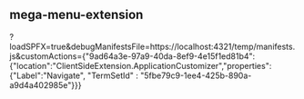 ## mega-menu-extension


?loadSPFX=true&debugManifestsFile=https://localhost:4321/temp/manifests.js&customActions={"9ad64a3e-97a9-40da-8ef9-4e15f1ed81b4":{"location":"ClientSideExtension.ApplicationCustomizer","properties":{"Label":"Navigate", "TermSetId" : "5fbe79c9-1ee4-425b-890a-a9d4a402985e"}}}